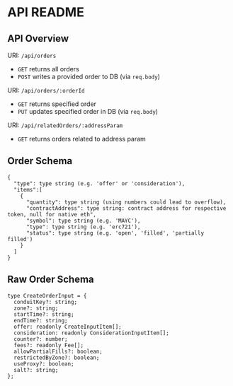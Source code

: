 # API README

## API Overview
URI: `/api/orders`
- `GET` returns all orders
- `POST` writes a provided order to DB (via `req.body`)

URI: `/api/orders/:orderId`
- `GET` returns specified order
- `PUT` updates specified order in DB (via `req.body`)

URI: `/api/relatedOrders/:addressParam`
- `GET` returns orders related to address param


## Order Schema
```
{
  "type": type string (e.g. 'offer' or 'consideration'),
  "items":[
    {
      "quantity": type string (using numbers could lead to overflow),
      "contractAddress": type string: contract address for respective token, null for native eth",
      "symbol": type string (e.g. 'MAYC'),
      "type": type string (e.g. 'erc721'),
      "status": type string (e.g. 'open', 'filled', 'partially filled')
    }
  ]
}
```

## Raw Order Schema
```
type CreateOrderInput = {
  conduitKey?: string;
  zone?: string;
  startTime?: string;
  endTime?: string;
  offer: readonly CreateInputItem[];
  consideration: readonly ConsiderationInputItem[];
  counter?: number;
  fees?: readonly Fee[];
  allowPartialFills?: boolean;
  restrictedByZone?: boolean;
  useProxy?: boolean;
  salt?: string;
};
```
